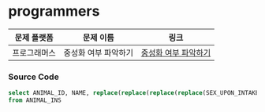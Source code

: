 # programmers

| 문제 플랫폼   | 문제 이름           | 링크                                   |
|---------------|--------------------|----------------------------------------|
| 프로그래머스          | 중성화 여부 파악하기          | [중성화 여부 파악하기](https://school.programmers.co.kr/learn/courses/30/lessons/59409) |

### Source Code
```sql
select ANIMAL_ID, NAME, replace(replace(replace(replace(SEX_UPON_INTAKE, "Neutered Male", "O"), "Spayed Female", "O"), "Intact Male", "X"),"Intact Female", "X") as 중성화
from ANIMAL_INS
```
